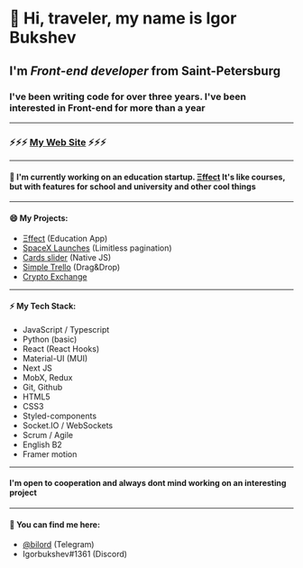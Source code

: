 # 👋 Hi, traveler, my name is **Igor Bukshev** 

## I'm ***Front-end developer*** from Saint-Petersburg

### I've been writing code for over three years. I've been interested in Front-end for more than a year

------------------------- 

### ⚡⚡⚡ [My Web Site](https://igorbukshev.vercel.app/) ⚡⚡⚡

------------------------- 

#### 🔭 I'm currently working on an education startup. [Ξffect](https://xieffect.ru/) It's like courses, but with features for school and university and other cool things 

------------------------- 

#### 😄 My Projects: 

 * [Ξffect](https://xieffect.ru/) (Education App)
 * [SpaceX Launches](https://spacex-launches-with-pagination.vercel.app/) (Limitless pagination)
 * [Cards slider](https://jsfiddle.net/bilord/smd2vgny/3/) (Native JS)
 * [Simple Trello](https://jsfiddle.net/bilord/7eodjqt0/2/) (Drag&Drop)
 * [Crypto Exchange](https://cryptochange.vercel.app/) 


------------------------- 

#### ⚡ My Tech Stack: 

 * JavaScript / Typescript 
 * Python (basic)
 * React (React Hooks)
 * Material-UI (MUI)
 * Next JS
 * MobX, Redux 
 * Git, Github
 * HTML5
 * CSS3
 * Styled-components
 * Socket.IO / WebSockets 
 * Scrum / Agile
 * English B2
 * Framer motion 

------------------------- 
#### I'm open to cooperation and always dont mind working on an interesting project
------------------------- 

#### 💬 You can find me here: 

* [@bilord](https://t.me/bilord) (Telegram)
* Igorbukshev#1361 (Discord)

<!--
**bilordigor/bilordigor** is a ✨ _special_ ✨ repository because its `README.md` (this file) appears on your GitHub profile.

Here are some ideas to get you started:
- 🌱 I’m currently learning ...
- 👯 I’m looking to collaborate on ...
- 🤔 I’m looking for help with ...
- 💬 Ask me about ...
- 📫 How to reach me: ...
- 😄 Pronouns: ...
- ⚡ Fun fact: ...
-->
